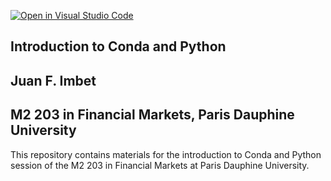 [![Open in Visual Studio Code](https://classroom.github.com/assets/open-in-vscode-2e0aaae1b6195c2367325f4f02e2d04e9abb55f0b24a779b69b11b9e10269abc.svg)](https://classroom.github.com/online_ide?assignment_repo_id=20948401&assignment_repo_type=AssignmentRepo)
## Introduction to Conda and Python

## Juan F. Imbet

## M2 203 in Financial Markets, Paris Dauphine University

This repository contains materials for the introduction to Conda and Python session of the M2 203 in Financial Markets at Paris Dauphine University.